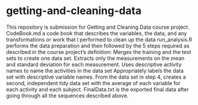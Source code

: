 # getting-and-cleaning-data
This repository is  submission for Getting and Cleaning Data course project.    CodeBook.md a code book that describes the variables, the data, and any transformations or work that I performed to clean up the data     run_analysis.R performs the data preparation and then followed by the 5 steps required as described in the course project’s definition:         Merges the training and the test sets to create one data set.         Extracts only the measurements on the mean and standard deviation for each measurement.         Uses descriptive activity names to name the activities in the data set         Appropriately labels the data set with descriptive variable names.         From the data set in step 4, creates a second, independent tidy data set with the average of each variable for each activity and each subject.      FinalData.txt is the exported final data after going through all the sequences described above.
